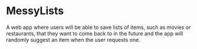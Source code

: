 # MessyLists
A web app where users will be able to save lists of items, such as movies or restaurants, that they want to come back to in the future and the app will randomly suggest an item when the user requests one.
